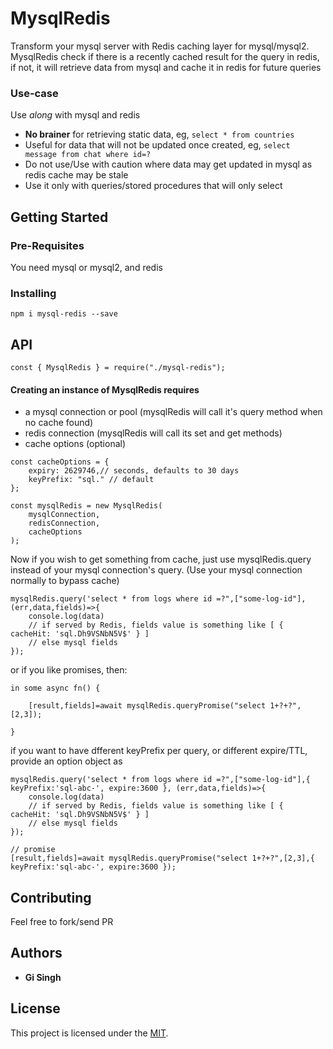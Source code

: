 
# MysqlRedis

Transform your mysql server with Redis caching layer for mysql/mysql2. MysqlRedis check if there is a recently cached result for the query in redis, if not, it will retrieve data from mysql and cache it in redis for future queries

### Use-case
Use _along_ with mysql and redis

- **No brainer** for retrieving static data, eg, `select * from countries`
- Useful for data that will not be updated once created, eg, `select message from chat where id=?`
- Do not use/Use with caution where data may get updated in mysql as redis cache may be stale
- Use it only with queries/stored procedures that will only select

## Getting Started

### Pre-Requisites
You need mysql or mysql2, and redis

### Installing
`npm i mysql-redis --save` 

## API
```
const { MysqlRedis } = require("./mysql-redis");
```

####  Creating an instance of MysqlRedis requires 
- a mysql connection or pool (mysqlRedis will call it's query method when no cache found)
- redis connection (mysqlRedis will call its set and get methods)
- cache options (optional)  

```
const cacheOptions = {
    expiry: 2629746,// seconds, defaults to 30 days 
    keyPrefix: "sql." // default
};

const mysqlRedis = new MysqlRedis(
    mysqlConnection,
    redisConnection,
    cacheOptions
);
```
Now if you wish to get something from cache, just use mysqlRedis.query instead of your mysql connection's query. (Use your mysql connection normally to bypass cache)
```
mysqlRedis.query('select * from logs where id =?",["some-log-id"], (err,data,fields)=>{
	console.log(data)
	// if served by Redis, fields value is something like [ { cacheHit: 'sql.Dh9VSNbN5V$' } ]
	// else mysql fields
});
```

or if you like promises, then:

```
in some async fn() {

    [result,fields]=await mysqlRedis.queryPromise("select 1+?+?",[2,3]);
    
}

```
if you want to have dfferent keyPrefix per query, or different expire/TTL, provide an option object as 

```
mysqlRedis.query('select * from logs where id =?",["some-log-id"],{ keyPrefix:'sql-abc-', expire:3600 }, (err,data,fields)=>{
	console.log(data)
	// if served by Redis, fields value is something like [ { cacheHit: 'sql.Dh9VSNbN5V$' } ]
	// else mysql fields
});

// promise
[result,fields]=await mysqlRedis.queryPromise("select 1+?+?",[2,3],{ keyPrefix:'sql-abc-', expire:3600 });

```

 
## Contributing

 Feel free to fork/send PR

## Authors

* **Gi Singh** 

## License

This project is licensed under the [MIT](./LICENSE).

